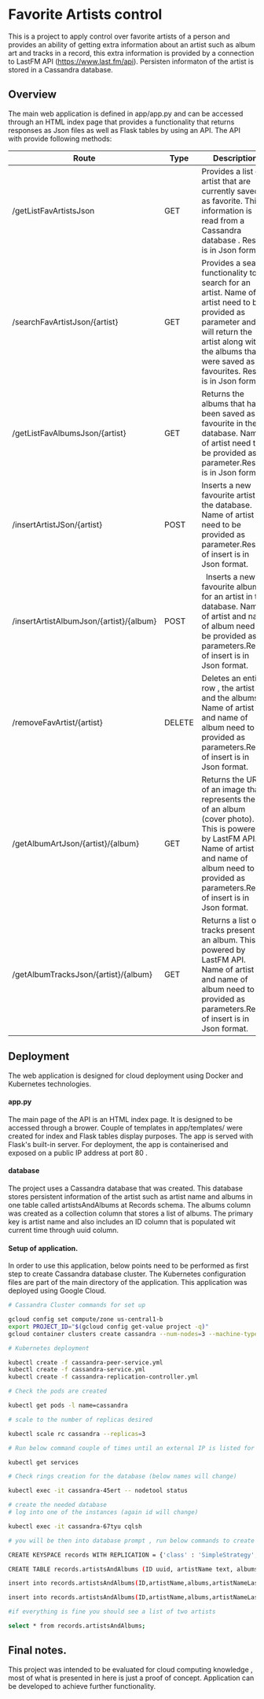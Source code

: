 # Favorite Artists control 

This is a project to apply control over favorite artists of a person and provides an ability of getting extra information about an artist such as album art and tracks in a record, this extra information is provided by a connection to LastFM API (https://www.last.fm/api). Persisten informaton of the artist is stored in a Cassandra database.

## Overview

The main web application is defined in app/app.py and can be accessed through an HTML index page that provides a functionality that returns responses as Json files as well as Flask tables by using an API. The  API with provide following methods:

Route | Type | Description
---|---|---
/getListFavArtistsJson | GET | Provides a list of artist that are currently saved as favorite. This information is read from a Cassandra database . Result is in Json format.
/searchFavArtistJson/{artist} | GET | Provides a search functionality to search for an artist. Name of artist need to be provided as parameter and will return the artist along with the albums that were saved as favourites. Result is in Json format.
/getListFavAlbumsJson/{artist}  | GET | Returns the albums that have been saved as favourite in the database. Name of artist need to be provided as parameter.Result is in Json format.
/insertArtistJSon/{artist}  | POST | Inserts a new favourite artist in the database. Name of artist need to be provided as parameter.Result of insert is in Json format.
/insertArtistAlbumJson/{artist}/{album} | POST |  Inserts a new favourite album for an artist in the database. Name of artist and name of album need to be provided as parameters.Result of insert is in Json format.
/removeFavArtist/{artist} | DELETE | Deletes an entire row , the artist and the albums. Name of artist and name of album need to be provided as parameters.Result of insert is in Json format.
/getAlbumArtJson/{artist}/{album} |  GET |  Returns the URL of an image that represents the art of an album (cover photo). This is powered by LastFM API. Name of artist and name of album need to be provided as parameters.Result of insert is in Json format.
/getAlbumTracksJson/{artist}/{album} | GET | Returns a list of tracks present in an album. This is powered by LastFM API. Name of artist and name of album need to be provided as parameters.Result of insert is in Json format.

 
## Deployment

The web application is designed for cloud deployment using Docker and Kubernetes technologies.

#### app.py

The main page of the API is an HTML index page. It is designed to be accessed through a brower. Couple of templates in app/templates/ were created for index and Flask tables display purposes. The app is served with Flask's built-in server. For deployment, the app is containerised and exposed on a public IP address at port 80 .


#### database

The project uses a Cassandra database that was created. This database stores persistent information of the artist such as artist name and albums in one table called artistsAndAlbums at Records schema. The albums column was created as a collection column that stores a list of albums. The primary key is artist name and also includes an ID column that is populated wit current time through uuid column.


#### Setup of application.
 
In order to use this application, below points need to be performed as first step to create Cassandra database cluster. The Kubernetes configuration files are part of the main directory of the application. This application was deployed using Google Cloud.
 
 ```bash
# Cassandra Cluster commands for set up
 
gcloud config set compute/zone us-central1-b
export PROJECT_ID="$(gcloud config get-value project -q)"
gcloud container clusters create cassandra --num-nodes=3 --machine-type "n1-standard-2"
 
# Kubernetes deployment
 
kubectl create -f cassandra-peer-service.yml 
kubectl create -f cassandra-service.yml 
kubectl create -f cassandra-replication-controller.yml

# Check the pods are created

kubectl get pods -l name=cassandra

# scale to the number of replicas desired

kubectl scale rc cassandra --replicas=3

# Run below command couple of times until an external IP is listed for database. (You will see waiting for sometime)

kubectl get services
 
# Check rings creation for the database (below names will change) 
 
kubectl exec -it cassandra-45ert -- nodetool status

# create the needed database 
# log into one of the instances (again id will change)

kubectl exec -it cassandra-67tyu cqlsh

# you will be then into database prompt , run below commands to create the actual DB

CREATE KEYSPACE records WITH REPLICATION = {'class' : 'SimpleStrategy', 'replication_factor' : 1};

CREATE TABLE records.artistsAndAlbums (ID uuid, artistName text, albums list<text> ,artistNameLastFM text, PRIMARY KEY (artistName));

insert into records.artistsAndAlbums(ID,artistName,albums,artistNameLastFM) values(now(), 'Radiohead' ,['The King of Limbs','OK Computer'], 'radiohead' );

insert into records.artistsAndAlbums(ID,artistName,albums,artistNameLastFM) values(now(), 'Portishead' , [ 'Dummy','Third'],'portishead' );

#if everything is fine you should see a list of two artists

select * from records.artistsAndAlbums;

 ```
 
## Final notes.

This project was intended to be evaluated for cloud computing knowledge , most of what is presented in here is just a proof of concept. Application can be developed to achieve further functionality.


